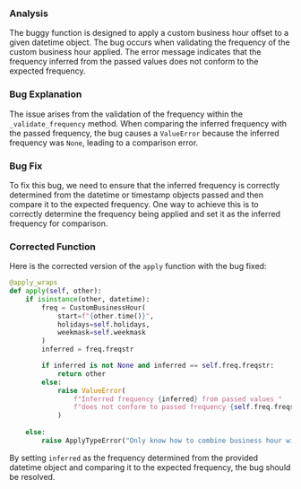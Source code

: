 ### Analysis
The buggy function is designed to apply a custom business hour offset to a given datetime object. The bug occurs when validating the frequency of the custom business hour applied. The error message indicates that the frequency inferred from the passed values does not conform to the expected frequency.

### Bug Explanation
The issue arises from the validation of the frequency within the `_validate_frequency` method. When comparing the inferred frequency with the passed frequency, the bug causes a `ValueError` because the inferred frequency was `None`, leading to a comparison error.

### Bug Fix
To fix this bug, we need to ensure that the inferred frequency is correctly determined from the datetime or timestamp objects passed and then compare it to the expected frequency. One way to achieve this is to correctly determine the frequency being applied and set it as the inferred frequency for comparison.

### Corrected Function
Here is the corrected version of the `apply` function with the bug fixed:

```python
@apply_wraps
def apply(self, other):
    if isinstance(other, datetime):
        freq = CustomBusinessHour(
            start=f"{other.time()}",
            holidays=self.holidays,
            weekmask=self.weekmask
        )
        inferred = freq.freqstr

        if inferred is not None and inferred == self.freq.freqstr:
            return other
        else:
            raise ValueError(
                f"Inferred frequency {inferred} from passed values "
                f"does not conform to passed frequency {self.freq.freqstr}"
            )
        
    else:
        raise ApplyTypeError("Only know how to combine business hour with datetime")
```

By setting `inferred` as the frequency determined from the provided datetime object and comparing it to the expected frequency, the bug should be resolved.